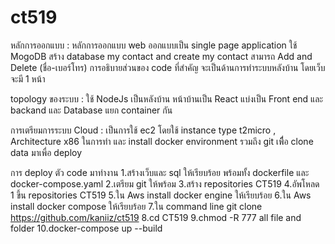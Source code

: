 # ct519

หลักการออกแบบ : หลักการออกแบบ web ออกแบบเป็น single page application ใช้ MogoDB สร้าง database my contact and create my contact สามารถ Add and Delete (ชื่อ-เบอร์โทร) การอธิบายส่วนของ code ที่สำคัญ จะเป็นด้านการทำระบบหลังบ้าน โดยเว็บจะมี 1 หน้า 

topology ของระบบ : ใช้ NodeJs เป็นหลังบ้าน หน้าบ้านเป็น React แบ่งเป็น Front end และ backand และ Database แยก container กัน

การเตรียมการระบบ Cloud :  เป็นการใช้ ec2 โดยใช้ instance type t2micro , Architecture x86 ในการทำ และ install docker environment รวมถึง git เพืื่อ clone data มาเพื่อ deploy

การ deploy ตัว code มาทำงาน 
1.สร้างเว็บและ sql ให้เรียบร้อย พร้อมทั้ง dockerfile และ docker-compose.yaml 
2.เตรียม git ให้พร้อม 
3.สร้าง repositories CT519 
4.อัพโหลด 1 ขึ้น repositories CT519
5.ใน Aws install docker engine ให้เรียบร้อย 
6.ใน Aws install docker compose ให้เรียบร้อย 
7.ใน command line git clone https://github.com/kaniiz/ct519
8.cd CT519
9.chmod -R 777 all file and folder 
10.docker-compose up --build
